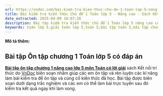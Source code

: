 ```yaml
---
url: https://vndoc.com/bai-kiem-tra-kien-thuc-chu-de-1-toan-lop-5-nang-cao-329436
title: Bài kiểm tra kiến thức Chủ đề 1 Toán lớp 5 - Nâng cao - Sách Kết nối tri thức - VnDoc.com
date_extracted: 2025-04-09 10:07:26
description: Bài tập kiểm tra kiến thức chủ đề 1 Toán lớp 5 nâng cao có đáp án sách Kết nối tri thức (Theo thông tư 27) được VnDoc biên soạn có đáp án nhằm hỗ trợ các em học sinh tham khảo, luyện tập để đạt kết quả cao trong kì thi sắp tới.
keywords: toán lớp 5,giải toán lớp 5,toán 5,bài tập toán 5,bài tập chương 1,bài tập chủ đề 1,bài tập cuối chương 1 có đáp án,bài tập cuối chương 1 có lời giải,bài tập cuối chương 1 lớp 5,ôn tập kiến thức chủ đề 1 lớp 5,ôn tập kiến thức chủ đề 1 toán lớp 5,bài kiểm tra kiến thức chương 1,bài kiểm tra kiến thức chủ đề 1,bài tập kiến thức chủ đề 1 kết nối tri thức,bài tập chủ đề 1 toán lớp 5 kết nối tri thức
---
```


**Mô tả thêm:**
## **Bài tập Ôn tập chương 1 Toán lớp 5 có đáp án**
[**Bài tập ôn tập chương 1 nâng cao lớp 5 môn Toán có lời giải**](<https://vndoc.com/bai-kiem-tra-kien-thuc-chu-de-1-toan-lop-5-nang-cao-329436>) sách Kết nối tri thức do [VnDoc](<https://vndoc.com/>) biên soạn nhằm giúp các em ôn tập và rèn luyện các kĩ năng làm bài kiểm tra để ôn tập và củng cố kiến thức đã học. Bài tập được biên soạn dưới dạng trắc nghiệm và các em có thể làm bài trực tuyến sau đó kiểm tra kết quả ngay khi làm xong.
